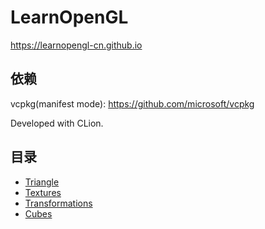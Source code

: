 # LearnOpenGL

https://learnopengl-cn.github.io

## 依赖

vcpkg(manifest mode): https://github.com/microsoft/vcpkg

Developed with CLion.

## 目录

- [Triangle](Triangle)
- [Textures](Textures)
- [Transformations](Transformations)
- [Cubes](Cubes)
